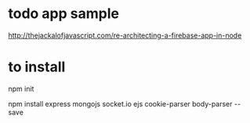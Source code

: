# todo app sample
http://thejackalofjavascript.com/re-architecting-a-firebase-app-in-node

# to install
npm init

npm install express mongojs socket.io ejs cookie-parser body-parser --save